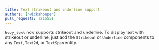```yaml
---
title: Text strikeout and underline support
authors: ["@ickshonpe"]
pull_requests: [21555]
---
```


`bevy_text` now supports strikeout and underline. To display text with strikeout or underline, just add the `Strikeout` or `Underline` components to any `Text`, `Text2d`, or `TextSpan` entity.
